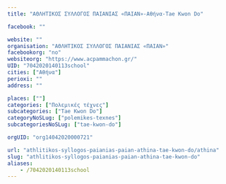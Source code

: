 ```yaml
---
title: "ΑΘΛΗΤΙΚΟΣ ΣΥΛΛΟΓΟΣ ΠΑΙΑΝΙΑΣ «ΠΑΙΑΝ»-Αθήνα-Tae Kwon Do"

facebook: ""

website: ""
organisation: "ΑΘΛΗΤΙΚΟΣ ΣΥΛΛΟΓΟΣ ΠΑΙΑΝΙΑΣ «ΠΑΙΑΝ»"
facebookorg: "no"
websiteorg: "https://www.acpammachon.gr/"
UID: "7042020140113school"
cities: ["Αθήνα"]
perioxi: ""
address: ""

places: [""]
categories: ["Πολεμικές τέχνες"]
subcategories: ["Tae Kwon Do"]
categoryNoSLug: ["polemikes-texnes"]
subcategoriesNoSLug: ["tae-kwon-do"]

orgUID: "org14042020000721"

url: "athlitikos-syllogos-paianias-paian-athina-tae-kwon-do/athina"
slug: "athlitikos-syllogos-paianias-paian-athina-tae-kwon-do"
aliases:
    - /7042020140113school
---
```





